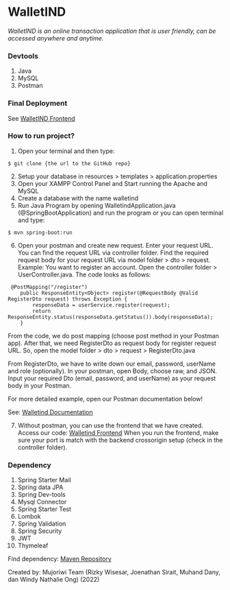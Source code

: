 # WalletIND

_WalletIND is an online transaction application that is user friendly, can be accessed anywhere and anytime._

### Devtools

1. Java
2. MySQL
3. Postman

### Final Deployment

See [WalletIND Frontend](https://wallet-ind.netlify.app/)

### How to run project?

1. Open your terminal and then type:

```
$ git clone {the url to the GitHub repo}
```
2. Setup your database in resources > templates > application.properties
3. Open your XAMPP Control Panel and Start running the Apache and MySQL
4. Create a database with the name walletind
5. Run Java Program by opening WalletindApplication.java (@SpringBootApplication) and run the program or you can open terminal and type:

```
$ mvn spring-boot:run
```

6. Open your postman and create new request. Enter your request URL. You can find the request URL via controller folder. Find the required request body for your request URL via model folder > dto > request. Example:
   You want to register an account. Open the controller folder > UserController.java. The code looks as follows:

```
 @PostMapping("/register")
    public ResponseEntity<Object> register(@RequestBody @Valid RegisterDto request) throws Exception {
        responseData = userService.register(request);
        return ResponseEntity.status(responseData.getStatus()).body(responseData);
    }
```

From the code, we do post mapping (choose post method in your Postman app). After that, we need RegisterDto as request body for register request URL. So, open the model folder > dto > request > RegisterDto.java

From RegisterDto, we have to write down our email, password, userName and role (optionally). In your postman, open Body, choose raw, and JSON. Input your required Dto (email, password, and userName) as your request body in your Postman.

For more detailed example, open our Postman documentation below!

See:
[Walletind Documentation](https://documenter.getpostman.com/view/19294716/2s8YsnYwoC)

7. Without postman, you can use the frontend that we have created. Access our code:
[Walletind Frontend](https://github.com/rizkywis12/WalletIND)
When you run the frontend, make sure your port is match with the backend crossorigin setup (check in the controller folder).

### Dependency

1. Spring Starter Mail
2. Spring data JPA
3. Spring Dev-tools
4. Mysql Connector
5. Spring Starter Test
6. Lombok
7. Spring Validation
8. Spring Security
9. JWT
10. Thymeleaf

Find dependency:
[Maven Repository](https://mvnrepository.com/)

Created by: Mujoriwi Team (Rizky Wisesar, Joenathan Sirait, Muhand Dany, dan Windy Nathalie Ong) (2022)
